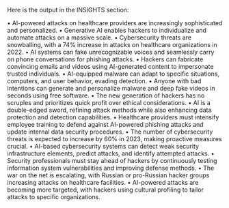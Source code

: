 Here is the output in the INSIGHTS section:

• AI-powered attacks on healthcare providers are increasingly sophisticated and personalized.
• Generative AI enables hackers to individualize and automate attacks on a massive scale.
• Cybersecurity threats are snowballing, with a 74% increase in attacks on healthcare organizations in 2022.
• AI systems can fake unrecognizable voices and seamlessly carry on phone conversations for phishing attacks.
• Hackers can fabricate convincing emails and videos using AI-generated content to impersonate trusted individuals.
• AI-equipped malware can adapt to specific situations, computers, and user behavior, evading detection.
• Anyone with bad intentions can generate and personalize malware and deep fake videos in seconds using free software.
• The new generation of hackers has no scruples and prioritizes quick profit over ethical considerations.
• AI is a double-edged sword, refining attack methods while also enhancing data protection and detection capabilities.
• Healthcare providers must intensify employee training to defend against AI-powered phishing attacks and update internal data security procedures.
• The number of cybersecurity threats is expected to increase by 60% in 2023, making proactive measures crucial.
• AI-based cybersecurity systems can detect weak security infrastructure elements, predict attacks, and identify attempted attacks.
• Security professionals must stay ahead of hackers by continuously testing information system vulnerabilities and improving defense methods.
• The war on the net is escalating, with Russian or pro-Russian hacker groups increasing attacks on healthcare facilities.
• AI-powered attacks are becoming more targeted, with hackers using cultural profiling to tailor attacks to specific organizations.

